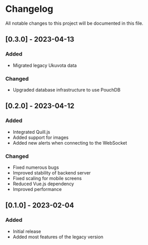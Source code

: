 # Changelog

All notable changes to this project will be documented in this file.

## [0.3.0] - 2023-04-13
### Added
- Migrated legacy Ukuvota data

### Changed
- Upgraded database infrastructure to use PouchDB

## [0.2.0] - 2023-04-12
### Added
- Integrated Quill.js
- Added support for images
- Added new alerts when connecting to the WebSocket

### Changed
- Fixed numerous bugs
- Improved stability of backend server
- Fixed scaling for mobile screens
- Reduced Vue.js dependency
- Improved performance
 
## [0.1.0] - 2023-02-04
### Added
- Initial release
- Added most features of the legacy version